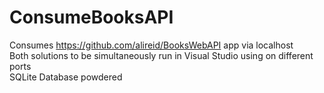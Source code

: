 # ConsumeBooksAPI

Consumes https://github.com/alireid/BooksWebAPI app via localhost<br />
Both solutions to be simultaneously run in Visual Studio using on different ports<br />
SQLite Database powdered <br />